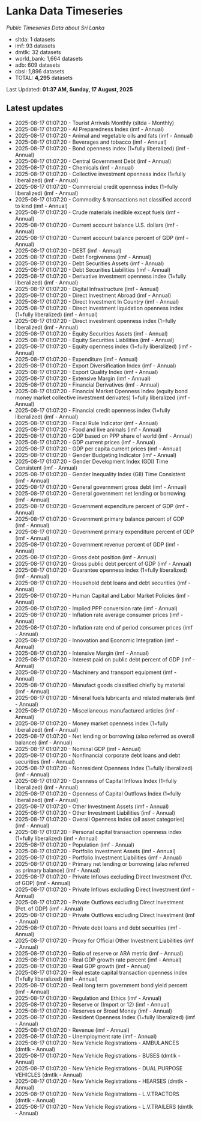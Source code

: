 # Lanka Data Timeseries
*Public Timeseries Data about Sri Lanka*

* sltda: 1 datasets
* imf: 93 datasets
* dmtlk: 32 datasets
* world_bank: 1,664 datasets
* adb: 609 datasets
* cbsl: 1,896 datasets
* TOTAL: **4,295** datasets

Last Updated: **01:37 AM, Sunday, 17 August, 2025**

## Latest updates

* 2025-08-17 01:07:20 - Tourist Arrivals Monthly (sltda - Monthly)
* 2025-08-17 01:07:20 - AI Preparedness Index (imf - Annual)
* 2025-08-17 01:07:20 - Animal and vegetable oils and fats (imf - Annual)
* 2025-08-17 01:07:20 - Beverages and tobacco (imf - Annual)
* 2025-08-17 01:07:20 - Bond openness index (1=fully liberalized) (imf - Annual)
* 2025-08-17 01:07:20 - Central Government Debt (imf - Annual)
* 2025-08-17 01:07:20 - Chemicals (imf - Annual)
* 2025-08-17 01:07:20 - Collective investment openness index (1=fully liberalized) (imf - Annual)
* 2025-08-17 01:07:20 - Commercial credit openness index (1=fully liberalized) (imf - Annual)
* 2025-08-17 01:07:20 - Commodity & transactions not classified accord to kind (imf - Annual)
* 2025-08-17 01:07:20 - Crude materials inedible except fuels (imf - Annual)
* 2025-08-17 01:07:20 - Current account balance U.S. dollars (imf - Annual)
* 2025-08-17 01:07:20 - Current account balance percent of GDP (imf - Annual)
* 2025-08-17 01:07:20 - DEBT (imf - Annual)
* 2025-08-17 01:07:20 - Debt Forgiveness (imf - Annual)
* 2025-08-17 01:07:20 - Debt Securities Assets (imf - Annual)
* 2025-08-17 01:07:20 - Debt Securities Liabilities (imf - Annual)
* 2025-08-17 01:07:20 - Derivative investment openness index (1=fully liberalized) (imf - Annual)
* 2025-08-17 01:07:20 - Digital Infrastructure (imf - Annual)
* 2025-08-17 01:07:20 - Direct Investment Abroad (imf - Annual)
* 2025-08-17 01:07:20 - Direct Investment In Country (imf - Annual)
* 2025-08-17 01:07:20 - Direct investment liquidation openness index (1=fully liberalized) (imf - Annual)
* 2025-08-17 01:07:20 - Direct investment openness index (1=fully liberalized) (imf - Annual)
* 2025-08-17 01:07:20 - Equity Securities Assets (imf - Annual)
* 2025-08-17 01:07:20 - Equity Securities Liabilities (imf - Annual)
* 2025-08-17 01:07:20 - Equity openness index (1=fully liberalized) (imf - Annual)
* 2025-08-17 01:07:20 - Expenditure (imf - Annual)
* 2025-08-17 01:07:20 - Export Diversification Index (imf - Annual)
* 2025-08-17 01:07:20 - Export Quality Index (imf - Annual)
* 2025-08-17 01:07:20 - Extensive Margin (imf - Annual)
* 2025-08-17 01:07:20 - Financial Derivatives (imf - Annual)
* 2025-08-17 01:07:20 - Financial Market Openness Index (equity bond money market collective investment derivates) 1=fully liberalized (imf - Annual)
* 2025-08-17 01:07:20 - Financial credit openness index (1=fully liberalized) (imf - Annual)
* 2025-08-17 01:07:20 - Fiscal Rule Indicator (imf - Annual)
* 2025-08-17 01:07:20 - Food and live animals (imf - Annual)
* 2025-08-17 01:07:20 - GDP based on PPP share of world (imf - Annual)
* 2025-08-17 01:07:20 - GDP current prices (imf - Annual)
* 2025-08-17 01:07:20 - GDP per capita current prices (imf - Annual)
* 2025-08-17 01:07:20 - Gender Budgeting Indicator (imf - Annual)
* 2025-08-17 01:07:20 - Gender Development Index (GDI) Time Consistent (imf - Annual)
* 2025-08-17 01:07:20 - Gender Inequality Index (GII) Time Consistent (imf - Annual)
* 2025-08-17 01:07:20 - General government gross debt (imf - Annual)
* 2025-08-17 01:07:20 - General government net lending or borrowing (imf - Annual)
* 2025-08-17 01:07:20 - Government expenditure percent of GDP (imf - Annual)
* 2025-08-17 01:07:20 - Government primary balance percent of GDP (imf - Annual)
* 2025-08-17 01:07:20 - Government primary expenditure percent of GDP (imf - Annual)
* 2025-08-17 01:07:20 - Government revenue percent of GDP (imf - Annual)
* 2025-08-17 01:07:20 - Gross debt position (imf - Annual)
* 2025-08-17 01:07:20 - Gross public debt percent of GDP (imf - Annual)
* 2025-08-17 01:07:20 - Guarantee openness index (1=fully liberalized) (imf - Annual)
* 2025-08-17 01:07:20 - Household debt loans and debt securities (imf - Annual)
* 2025-08-17 01:07:20 - Human Capital and Labor Market Policies (imf - Annual)
* 2025-08-17 01:07:20 - Implied PPP conversion rate (imf - Annual)
* 2025-08-17 01:07:20 - Inflation rate average consumer prices (imf - Annual)
* 2025-08-17 01:07:20 - Inflation rate end of period consumer prices (imf - Annual)
* 2025-08-17 01:07:20 - Innovation and Economic Integration (imf - Annual)
* 2025-08-17 01:07:20 - Intensive Margin (imf - Annual)
* 2025-08-17 01:07:20 - Interest paid on public debt percent of GDP (imf - Annual)
* 2025-08-17 01:07:20 - Machinery and transport equipment (imf - Annual)
* 2025-08-17 01:07:20 - Manufact goods classified chiefly by material (imf - Annual)
* 2025-08-17 01:07:20 - Mineral fuels lubricants and related materials (imf - Annual)
* 2025-08-17 01:07:20 - Miscellaneous manufactured articles (imf - Annual)
* 2025-08-17 01:07:20 - Money market openness index (1=fully liberalized) (imf - Annual)
* 2025-08-17 01:07:20 - Net lending or borrowing (also referred as overall balance) (imf - Annual)
* 2025-08-17 01:07:20 - Nominal GDP (imf - Annual)
* 2025-08-17 01:07:20 - Nonfinancial corporate debt loans and debt securities (imf - Annual)
* 2025-08-17 01:07:20 - Nonresident Openness Index (1=fully liberalized) (imf - Annual)
* 2025-08-17 01:07:20 - Openness of Capital Inflows Index (1=fully liberalized) (imf - Annual)
* 2025-08-17 01:07:20 - Openness of Capital Outflows Index (1=fully liberalized) (imf - Annual)
* 2025-08-17 01:07:20 - Other Investment Assets (imf - Annual)
* 2025-08-17 01:07:20 - Other Investment Liabilities (imf - Annual)
* 2025-08-17 01:07:20 - Overall Openness Index (all asset categories) (imf - Annual)
* 2025-08-17 01:07:20 - Personal capital transaction openness index (1=fully liberalized) (imf - Annual)
* 2025-08-17 01:07:20 - Population (imf - Annual)
* 2025-08-17 01:07:20 - Portfolio Investment Assets (imf - Annual)
* 2025-08-17 01:07:20 - Portfolio Investment Liabilities (imf - Annual)
* 2025-08-17 01:07:20 - Primary net lending or borrowing (also referred as primary balance) (imf - Annual)
* 2025-08-17 01:07:20 - Private Inflows excluding Direct Investment (Pct. of GDP) (imf - Annual)
* 2025-08-17 01:07:20 - Private Inflows excluding Direct Investment (imf - Annual)
* 2025-08-17 01:07:20 - Private Outflows excluding Direct Investment (Pct. of GDP) (imf - Annual)
* 2025-08-17 01:07:20 - Private Outflows excluding Direct Investment (imf - Annual)
* 2025-08-17 01:07:20 - Private debt loans and debt securities (imf - Annual)
* 2025-08-17 01:07:20 - Proxy for Official Other Investment Liabilities (imf - Annual)
* 2025-08-17 01:07:20 - Ratio of reserve or ARA metric (imf - Annual)
* 2025-08-17 01:07:20 - Real GDP growth rate percent (imf - Annual)
* 2025-08-17 01:07:20 - Real GDP growth (imf - Annual)
* 2025-08-17 01:07:20 - Real estate capital transaction openness index (1=fully liberalized) (imf - Annual)
* 2025-08-17 01:07:20 - Real long term government bond yield percent (imf - Annual)
* 2025-08-17 01:07:20 - Regulation and Ethics (imf - Annual)
* 2025-08-17 01:07:20 - Reserve or (Import or 12) (imf - Annual)
* 2025-08-17 01:07:20 - Reserves or Broad Money (imf - Annual)
* 2025-08-17 01:07:20 - Resident Openness Index (1=fully liberalized) (imf - Annual)
* 2025-08-17 01:07:20 - Revenue (imf - Annual)
* 2025-08-17 01:07:20 - Unemployment rate (imf - Annual)
* 2025-08-17 01:07:20 - New Vehicle Registrations - AMBULANCES (dmtlk - Annual)
* 2025-08-17 01:07:20 - New Vehicle Registrations - BUSES (dmtlk - Annual)
* 2025-08-17 01:07:20 - New Vehicle Registrations - DUAL PURPOSE VEHICLES (dmtlk - Annual)
* 2025-08-17 01:07:20 - New Vehicle Registrations - HEARSES (dmtlk - Annual)
* 2025-08-17 01:07:20 - New Vehicle Registrations - L.V.TRACTORS (dmtlk - Annual)
* 2025-08-17 01:07:20 - New Vehicle Registrations - L.V.TRAILERS (dmtlk - Annual)